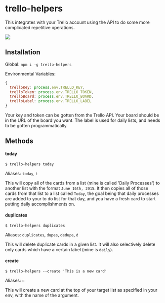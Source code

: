 # trello-helpers

This integrates with your Trello account using the API to do some more complicated repetitive operations.

<a href="https://nodei.co/npm/trello-helpers/"><img src="https://nodei.co/npm/trello-helpers.png?downloads=true&downloadRank=true&stars=true"></a>

## Installation

Global:
`npm i -g trello-helpers`

Environmental Variables:

```js
{
  trelloKey: process.env.TRELLO_KEY,
  trelloToken: process.env.TRELLO_TOKEN,
  trelloBoard: process.env.TRELLO_BOARD,
  trelloLabel: process.env.TRELLO_LABEL
}
```

Your key and token can be gotten from the Trello API. Your board should be in the URL of the board you want. The label is used for daily lists, and needs to be gotten programmatically.

## Methods

#### today

`$ trello-helpers today`

Aliases: `today`, `t`

This will copy all of the cards from a list (mine is called 'Daily Processes') to another list with the format `June 16th, 2015`. It then copies all of those cards from that list to a list called `Today`, the goal being that daily processes are added to your to do list for that day, and you have a fresh card to start putting daily accomplishments on. 

#### duplicates

`$ trello-helpers duplicates`

Aliases: `duplicates`, `dupes`, `dedupe`, `d`

This will delete duplicate cards in a given list. It will also selectively delete only cards which have a certain label (mine is `daily`). 

#### create

`$ trello-helpers --create 'This is a new card'`

Aliases: `c`

This will create a new card at the top of your target list as specified in your env, with the name of the argument.